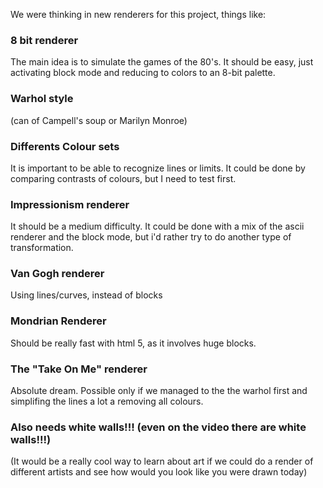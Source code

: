 We were thinking in new renderers for this project, things like:

### 8 bit renderer ### 

The main idea is to simulate the games of the 80's. It should be easy, just activating block mode and reducing to colors to an 8-bit palette.

### Warhol style ###

(can of Campell's soup or Marilyn Monroe)


### Differents Colour sets ###

It is important to be able to recognize lines or limits.
It could be done by comparing contrasts of colours, but I need to test first.

### Impressionism renderer ###

It should be a medium difficulty. It could be done with a mix of the ascii renderer and the block mode, 
but i'd rather try to do another type of transformation.

### Van Gogh renderer ###
Using lines/curves, instead of blocks

### Mondrian Renderer ###
Should be really fast with html 5, as it involves huge blocks.

### The "Take On Me" renderer ###
Absolute dream. Possible only if we managed to the the warhol first and simplifing the lines a lot a removing all colours.

### Also needs white walls!!! (even on the video there are white walls!!!) ###

(It would be a really cool way to learn about art if we could do a render of different artists and see how would you look like you were drawn today)
